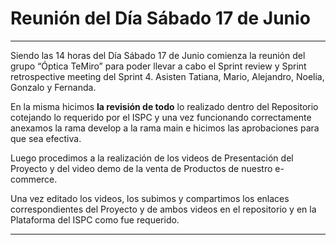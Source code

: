 # Reunión del Día Sábado 17 de Junio

***

Siendo las 14 horas del Día Sábado 17 de Junio comienza la reunión del grupo “Óptica TeMiro” para poder llevar a cabo el Sprint review y Sprint retrospective meeting del Sprint 4. Asisten Tatiana, Mario, Alejandro, Noelia, Gonzalo y Fernanda.

En la misma hicimos **la revisión de todo** lo realizado dentro del Repositorio cotejando lo requerido por el ISPC y una vez funcionando correctamente anexamos la rama develop a la rama main e hicimos las aprobaciones para que sea efectiva.

Luego procedimos a la realización de los videos de Presentación del Proyecto y del video demo de la venta de Productos de nuestro e-commerce. 

Una vez editado los videos, los subimos y compartimos los enlaces correspondientes del Proyecto y de ambos videos en el repositorio y en la Plataforma del ISPC como fue requerido.

***
